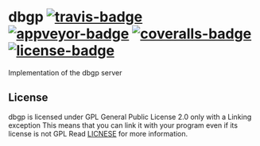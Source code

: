 # dbgp [![travis-badge][]][travis] [![appveyor-badge][]][appveyor] [![coveralls-badge][]][coveralls] [![license-badge][]][license]

Implementation of the dbgp server

## License

dbgp is licensed under GPL General Public License 2.0 only with a Linking exception
This means that you can link it with your program even if its license is not GPL
Read [LICNESE][license] for more information.

[travis-badge]: https://img.shields.io/travis/afonso360/dbg/master.svg?style=flat-square
[appveyor-badge]: https://img.shields.io/appveyor/ci/afonso360/dbg/master.svg?style=flat-square
[coveralls-badge]: https://img.shields.io/coveralls/afonso360/dbg/master.svg?style=flat-square
[license-badge]: https://img.shields.io/badge/license-GPLv2%20With%20Linking%20exception-blue.svg?style=flat-square
[travis]: https://travis-ci.org/afonso360/dbg
[appveyor]: https://ci.appveyor.com/project/afonso360/dbg
[coveralls]: https://coveralls.io/github/afonso360/dbg
[license]: LICENSE


